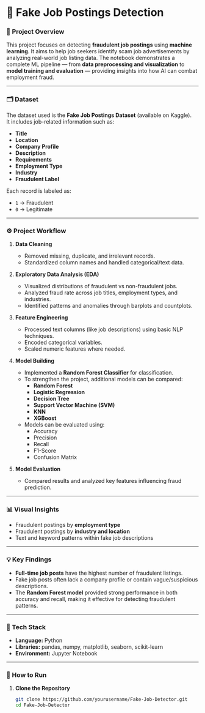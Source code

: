 # 🧠 Fake Job Postings Detection

### 📘 Project Overview  
This project focuses on detecting **fraudulent job postings** using **machine learning**. It aims to help job seekers identify scam job advertisements by analyzing real-world job listing data. The notebook demonstrates a complete ML pipeline — from **data preprocessing and visualization** to **model training and evaluation** — providing insights into how AI can combat employment fraud.

---

### 🗂️ Dataset  
The dataset used is the **Fake Job Postings Dataset** (available on Kaggle).  
It includes job-related information such as:
- **Title**
- **Location**
- **Company Profile**
- **Description**
- **Requirements**
- **Employment Type**
- **Industry**
- **Fraudulent Label**

Each record is labeled as:
- `1` → Fraudulent  
- `0` → Legitimate  

---

### ⚙️ Project Workflow  

1. **Data Cleaning**
   - Removed missing, duplicate, and irrelevant records.  
   - Standardized column names and handled categorical/text data.

2. **Exploratory Data Analysis (EDA)**
   - Visualized distributions of fraudulent vs non-fraudulent jobs.  
   - Analyzed fraud rate across job titles, employment types, and industries.  
   - Identified patterns and anomalies through barplots and countplots.

3. **Feature Engineering**
   - Processed text columns (like job descriptions) using basic NLP techniques.  
   - Encoded categorical variables.  
   - Scaled numeric features where needed.

4. **Model Building**
   - Implemented a **Random Forest Classifier** for classification.  
   - To strengthen the project, additional models can be compared:
     - **Random Forest**
     - **Logistic Regression**
     - **Decision Tree**
     - **Support Vector Machine (SVM)**
     - **KNN**
     - **XGBoost**
   - Models can be evaluated using:
     - Accuracy  
     - Precision  
     - Recall  
     - F1-Score  
     - Confusion Matrix  

5. **Model Evaluation**
   - Compared results and analyzed key features influencing fraud prediction.

---

### 📊 Visual Insights  
- Fraudulent postings by **employment type**  
- Fraudulent postings by **industry and location**  
- Text and keyword patterns within fake job descriptions  

---

### 💡 Key Findings  
- **Full-time job posts** have the highest number of fraudulent listings.  
- Fake job posts often lack a company profile or contain vague/suspicious descriptions.  
- The **Random Forest model** provided strong performance in both accuracy and recall, making it effective for detecting fraudulent patterns.

---

### 🧩 Tech Stack  
- **Language:** Python  
- **Libraries:** pandas, numpy, matplotlib, seaborn, scikit-learn  
- **Environment:** Jupyter Notebook  

---

### 🚀 How to Run  

1. **Clone the Repository**
   ```bash
   git clone https://github.com/yourusername/Fake-Job-Detector.git
   cd Fake-Job-Detector
